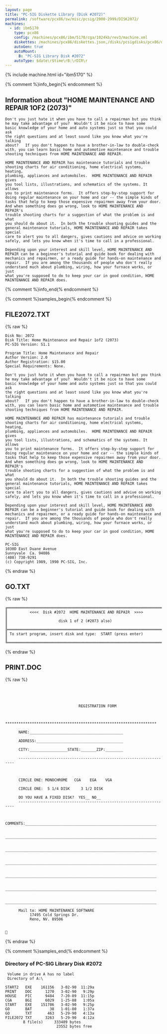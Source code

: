 ```yaml
---
layout: page
title: "PC-SIG Diskette Library (Disk #2072)"
permalink: /software/pcx86/sw/misc/pcsig/2000-2999/DISK2072/
machines:
  - id: ibm5170
    type: pcx86
    config: /machines/pcx86/ibm/5170/cga/1024kb/rev3/machine.xml
    diskettes: /machines/pcx86/diskettes.json,/disks/pcsigdisks/pcx86/diskettes.json
    autoGen: true
    autoMount:
      B: "PC-SIG Library Disk #2072"
    autoType: $date\r$time\rB:\rDIR\r
---
```


{% include machine.html id="ibm5170" %}

{% comment %}info_begin{% endcomment %}

## Information about "HOME MAINTENANCE AND REPAIR 1OF2 (2073)"

    Don't you just hate it when you have to call a repairman but you think
    he may take advantage of you?  Wouldn't it be nice to have some
    basic knowledge of your home and auto systems just so that you could ask
    the right questions and at least sound like you know what you're talking
    about?   If you don't happen to have a brother-in-law to double-check
    with, you can learn basic home and automotive maintenance and trouble
    shooting techniques from HOME MAINTENANCE AND REPAIR.
    
    HOME MAINTENANCE AND REPAIR has maintenance tutorials and trouble
    shooting charts for air conditioning, home electrical systems, heating,
    plumbing, appliances and automobiles.  HOME MAINTENANCE AND REPAIR gives
    you tool lists, illustrations, and schematics of the systems. It allows
    you to print maintenance forms.  It offers step-by-step support for
    doing regular maintenance on your home and car -- the simple kinds of
    tasks that help to keep those expensive repairmen away from your door.
    And when something does go wrong, look to HOME MAINTENANCE AND REPAIR's
    trouble shooting charts for a suggestion of what the problem is and what
    you should do about it.  In both the trouble shooting guides and the
    general maintenance tutorials, HOME MAINTENANCE AND REPAIR takes special
    care to alert you to all dangers, gives cautions and advice on working
    safely, and lets you know when it's time to call in a professional.
    
    Depending upon your interest and skill level, HOME MAINTENANCE AND
    REPAIR can be a beginner's tutorial and guide book for dealing with
    mechanics and repairmen, or a ready guide for hands-on maintenance and
    repair.  If you are among the thousands of people who don't really
    understand much about plumbing, wiring, how your furnace works, or just
    what you're supposed to do to keep your car in good condition, HOME
    MAINTENANCE AND REPAIR does.
{% comment %}info_end{% endcomment %}

{% comment %}samples_begin{% endcomment %}

## FILE2072.TXT

{% raw %}
```
Disk No: 2072                                                           
Disk Title: Home Maintenance and Repair 1of2 (2073)                     
PC-SIG Version: S1.1                                                    
                                                                        
Program Title: Home Maintenance and Repair                              
Author Version: 2.0                                                     
Author Registration: $15.00                                             
Special Requirements: None.                                             
                                                                        
Don't you just hate it when you have to call a repairman but you think  
he may take advantage of you?  Wouldn't it be nice to have some         
basic knowledge of your home and auto systems just so that you could ask
the right questions and at least sound like you know what you're talking
about?   If you don't happen to have a brother-in-law to double-check   
with, you can learn basic home and automotive maintenance and trouble   
shooting techniques from HOME MAINTENANCE AND REPAIR.                   
                                                                        
HOME MAINTENANCE AND REPAIR has maintenance tutorials and trouble       
shooting charts for air conditioning, home electrical systems, heating, 
plumbing, appliances and automobiles.  HOME MAINTENANCE AND REPAIR gives
you tool lists, illustrations, and schematics of the systems. It allows 
you to print maintenance forms.  It offers step-by-step support for     
doing regular maintenance on your home and car -- the simple kinds of   
tasks that help to keep those expensive repairmen away from your door.  
And when something does go wrong, look to HOME MAINTENANCE AND REPAIR's 
trouble shooting charts for a suggestion of what the problem is and what
you should do about it.  In both the trouble shooting guides and the    
general maintenance tutorials, HOME MAINTENANCE AND REPAIR takes special
care to alert you to all dangers, gives cautions and advive on working  
safely, and lets you know when it's time to call in a professional.     
                                                                        
Depending upon your interest and skill level, HOME MAINTENANCE AND      
REPAIR can be a beginner's tutorial and guide book for dealing with     
mechanics and repairmen, or a ready guide for hands-on maintenance and  
repair.  If you are among the thousands of people who don't really      
understand much about plumbing, wiring, how your furnace works, or just 
what you're supposed to do to keep your car in good condition, HOME     
MAINTENANCE AND REPAIR does.                                            
                                                                        
PC-SIG                                                                  
1030D East Duane Avenue                                                 
Sunnyvale  Ca. 94086                                                    
(408) 730-9291                                                          
(c) Copyright 1989, 1990 PC-SIG, Inc.                                         
```
{% endraw %}

## GO.TXT

{% raw %}
```
╔═════════════════════════════════════════════════════════════════════════╗
║          <<<<  Disk #2072  HOME MAINTENANCE AND REPAIR  >>>>            ║
║                       disk 1 of 2 (#2073 also)                          ║
╠═════════════════════════════════════════════════════════════════════════╣
║ To start program, insert disk and type:  START (press enter)            ║
╚═════════════════════════════════════════════════════════════════════════╝
```
{% endraw %}

## PRINT.DOC

{% raw %}
```




                                 REGISTRATION FORM


      ********************************************************************

      NAME:__________________________________________

      ADDRESS:_______________________________________

      CITY:_________________STATE:_______ZIP:________

      --------------------------------------------------------------------



      CIRCLE ONE: MONOCHROME   CGA    EGA    VGA

      CIRCLE ONE:  5 1/4 DISK     3 1/2 DISK

      DO YOU HAVE A FIXED DISK?  YES__ NO__
      --------------------------------------------------------------------


      COMMENTS:___________________________________________________________

      ____________________________________________________________________

      ____________________________________________________________________

      ____________________________________________________________________

      ____________________________________________________________________

      ____________________________________________________________________

      ____________________________________________________________________

      Mail to: HOME MAINTENANCE SOFTWARE
	       17495 Cold Springs Dr.
	       Reno, NV. 89506



```
{% endraw %}

{% comment %}samples_end{% endcomment %}

### Directory of PC-SIG Library Disk #2072

     Volume in drive A has no label
     Directory of A:\

    START2   EXE    161156   3-02-90  11:29a
    PRINT    DOC      1270   3-02-90   9:29p
    HOUSE    PIC      9484   7-20-89  11:15p
    CGA      BGI      6029   1-25-88   1:05a
    START    EXE    151786   3-02-90   9:25p
    GO       BAT        38   1-01-80   1:37a
    GO       TXT       463   5-29-90   4:13a
    FILE2072 TXT      3263   5-29-90   4:12a
            8 file(s)     333489 bytes
                           23552 bytes free
